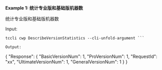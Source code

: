 **Example 1: 统计专业版和基础版机器数**

统计专业版和基础版机器数

Input: 

```
tccli cwp DescribeVersionStatistics --cli-unfold-argument ```

Output: 
```
{
    "Response": {
        "BasicVersionNum": 1,
        "ProVersionNum": 1,
        "RequestId": "xx",
        "UltimateVersionNum": 1,
        "GeneralVersionNum": 1
    }
}
```

